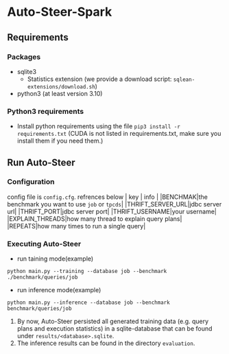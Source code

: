 # Auto-Steer-Spark

## Requirements

### Packages

- sqlite3
    - Statistics extension (we provide a download script: `sqlean-extensions/download.sh`)
- python3 (at least version 3.10)

### Python3 requirements

- Install python requirements using the file `pip3 install -r requirements.txt` (CUDA is not listed in requirements.txt, make sure you install them if you need them.)

## Run Auto-Steer

### Configuration
config file is `config.cfg`. refrences below
| key | info |
|BENCHMAK|the benchmark you want to use `job` or `tpcds`|
|THRIFT_SERVER_URL|jdbc server url|
|THRIFT_PORT|jdbc server port|
|THRIFT_USERNAME|your username|
|EXPLAIN_THREADS|how many thread to explain query plans|
|REPEATS|how many times to run a single query|

### Executing Auto-Steer

- run taining mode(example)
```commandline
python main.py --training --database job --benchmark ./benchmark/queries/job
```

- run inference mode(example)
```commandline
python main.py --inference --database job --benchmark benchmark/queries/job
```
1. By now, Auto-Steer persisted all generated training data (e.g. query plans and execution statistics) in a
   sqlite-database that can be found under `results/<database>.sqlite`.
2. The inference results can be found in the directory `evaluation`.
